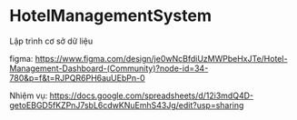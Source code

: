 # HotelManagementSystem

Lập trình cơ sở dữ liệu

figma: https://www.figma.com/design/je0wNcBfdiUzMWPbeHxJTe/Hotel-Management-Dashboard-(Community)?node-id=34-780&p=f&t=RJPQR6PH6auUEbPn-0

Nhiệm vụ: https://docs.google.com/spreadsheets/d/12i3mdQ4D-getoEBGD5fKZPnJ7sbL6cdwKNuEmhS43Jg/edit?usp=sharing

